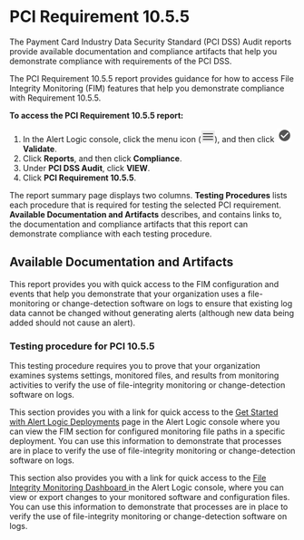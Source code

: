 # PCI Requirement 10.5.5

The Payment Card Industry Data Security Standard (PCI DSS) Audit reports provide available documentation and compliance artifacts that help you demonstrate compliance with requirements of the PCI DSS.

The PCI Requirement 10.5.5 report provides guidance for how to access File Integrity Monitoring (FIM) features that help you demonstrate compliance with Requirement 10.5.5.

**To access the PCI Requirement 10.5.5 report:**

1. In the Alert Logic console, click the menu icon (![](../../../Resources/Images/dashboard/menu-icon.png)), and then click ![](../../../Resources/Images/dashboard/validate-icon.png)**Validate**.
2. Click **Reports**, and then click  **Compliance**.
3. Under **PCI DSS Audit**, click **VIEW**.
4. Click **PCI Requirement 10.5.5**.

The report summary page displays two columns. **Testing Procedures** lists each procedure that is required  for testing the selected PCI requirement. **Available Documentation and Artifacts** describes, and contains links to, the documentation and compliance artifacts that this report can demonstrate compliance with each testing procedure.

## Available Documentation and Artifacts

This report provides you with quick access to the FIM configuration and events that help you demonstrate that your organization uses a file-monitoring or change-detection software on logs to ensure that existing log data cannot be changed without generating alerts (although new data being added should not cause an alert).

### Testing procedure for PCI 10.5.5

This testing procedure requires you to prove that your organization examines systems settings, monitored files, and results from monitoring activities to verify the use of file-integrity monitoring or change-detection software on logs.

This section  provides you with a link for quick access to the [Get Started with Alert Logic Deployments](../../../get-started/deployments.md) page in the Alert Logic console where you can view the FIM section for configured monitoring file paths in a specific deployment.  You can use this information  to  demonstrate that processes are in place to verify the use of file-integrity monitoring or change-detection software on logs.

This section  also provides you with a link for quick access to the [File Integrity Monitoring Dashboard ](../../dashboard/file-integrity-monitoring.md) in the Alert Logic console, where you can view or export changes to your monitored software and configuration files.  You can use this information  to  demonstrate that processes are in place to verify the use of file-integrity monitoring or change-detection software on logs.
